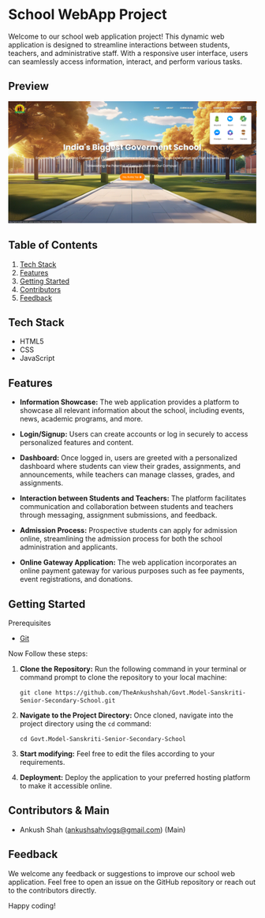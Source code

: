 # School WebApp Project

Welcome to our school web application project! This dynamic web application is designed to streamline interactions between students, teachers, and administrative staff. With a responsive user interface, users can seamlessly access information, interact, and perform various tasks.

## Preview

![Preview Image](home.png)

## <a name="table">Table of Contents</a>

1. [Tech Stack](#tech-stack)
2. [Features](#features)
3. [Getting Started](#getting-started)
4. [Contributors](#contributors)
5. [Feedback](#feedback)

## <a name="tech-stack">Tech Stack</a>

- HTML5
- CSS
- JavaScript

## <a name="features">Features</a>

- **Information Showcase:** The web application provides a platform to showcase all relevant information about the school, including events, news, academic programs, and more.
  
- **Login/Signup:** Users can create accounts or log in securely to access personalized features and content.
  
- **Dashboard:** Once logged in, users are greeted with a personalized dashboard where students can view their grades, assignments, and announcements, while teachers can manage classes, grades, and assignments.
  
- **Interaction between Students and Teachers:** The platform facilitates communication and collaboration between students and teachers through messaging, assignment submissions, and feedback.
  
- **Admission Process:** Prospective students can apply for admission online, streamlining the admission process for both the school administration and applicants.
  
- **Online Gateway Application:** The web application incorporates an online payment gateway for various purposes such as fee payments, event registrations, and donations.

## <a name="getting-started">Getting Started</a>

Prerequisites

- [Git](https://git-scm.com/)

Now Follow these steps:

1. **Clone the Repository:** Run the following command in your terminal or command prompt to clone the repository to your local machine:

    ```
    git clone https://github.com/TheAnkushshah/Govt.Model-Sanskriti-Senior-Secondary-School.git
    ```

2. **Navigate to the Project Directory:** Once cloned, navigate into the project directory using the `cd` command:

    ```
    cd Govt.Model-Sanskriti-Senior-Secondary-School
    ```

3. **Start modifying:** Feel free to edit the files according to your requirements. 

4. **Deployment:** Deploy the application to your preferred hosting platform to make it accessible online.

## <a name="contributors">Contributors & Main</a>

- Ankush Shah (ankushsahvlogs@gmail.com) (Main)

## <a name="feedback">Feedback</a>

We welcome any feedback or suggestions to improve our school web application. Feel free to open an issue on the GitHub repository or reach out to the contributors directly.

Happy coding!
